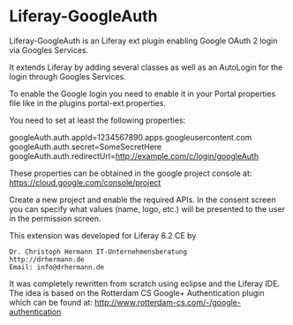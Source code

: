 Liferay-GoogleAuth
==================

Liferay-GoogleAuth is an Liferay ext plugin enabling Google OAuth 2 login via Googles Services.

It extends Liferay by adding several classes as well as an AutoLogin for the login through Googles Services.

To enable the Google login you need to enable it in your Portal properties file like in the plugins portal-ext.properties.

You need to set at least the following properties:

googleAuth.auth.appId=1234567890.apps.googleusercontent.com
googleAuth.auth.secret=SomeSecretHere
googleAuth.auth.redirectUrl=http://example.com/c/login/googleAuth

These properties can be obtained in the google project console at:
	https://cloud.google.com/console/project

Create a new project and enable the required APIs.
In the consent screen you can specify what values (name, logo, etc.) will be presented to the user in the permission screen.


This extension was developed for Liferay 6.2 CE by 

	Dr. Christoph Hermann IT-Unternehmensberatung
	http://drhermann.de
	Email: info@drhermann.de


It was completely rewritten from scratch using eclipse and the Liferay IDE.	
The idea is based on the Rotterdam CS Google+ Authentication plugin which can be found at:
	http://www.rotterdam-cs.com/-/google-authentication
	

